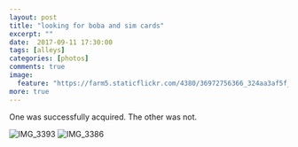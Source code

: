 ```yaml
---
layout: post
title: "looking for boba and sim cards"
excerpt: ""
date:  2017-09-11 17:30:00
tags: [alleys]
categories: [photos]
comments: true
image:
  feature: "https://farm5.staticflickr.com/4380/36972756366_324aa3af5f_o.jpg"
more: true
---
```

One was successfully acquired. The other was not. 

<img src="https://farm5.staticflickr.com/4430/36990812402_65a162baa7_o.jpg" alt="IMG_3393">

<img src="https://farm5.staticflickr.com/4405/37019814871_ab54e1d9c7_o.jpg" alt="IMG_3386">

